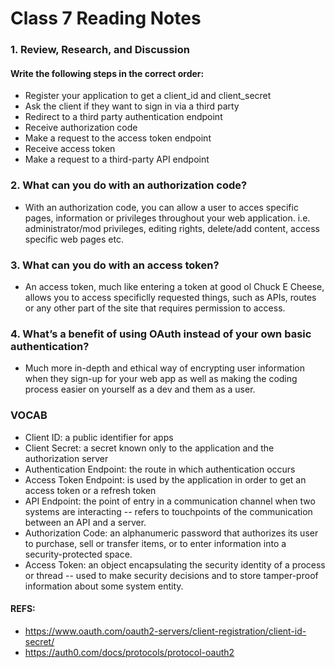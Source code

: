 # Class 7 Reading Notes

### 1. Review, Research, and Discussion
#### Write the following steps in the correct order:
- Register your application to get a client_id and client_secret
- Ask the client if they want to sign in via a third party
- Redirect to a third party authentication endpoint
- Receive authorization code
- Make a request to the access token endpoint
- Receive access token
- Make a request to a third-party API endpoint

### 2. What can you do with an authorization code?
- With an authorization code, you can allow a user to acces specific pages, information or privileges throughout your web application. i.e. administrator/mod privileges, editing rights, delete/add content, access specific web pages etc.

### 3. What can you do with an access token?
- An access token, much like entering a token at good ol Chuck E Cheese, allows you to access specificlly requested things, such as APIs, routes or any other part of the site that requires permission to access.

### 4. What’s a benefit of using OAuth instead of your own basic authentication?
- Much more in-depth and ethical way of encrypting user information when they sign-up for your web app as well as making the coding process easier on yourself as a dev and them as a user.

### VOCAB
- Client ID: a public identifier for apps
- Client Secret: a secret known only to the application and the authorization server
- Authentication Endpoint: the route in which authentication occurs
- Access Token Endpoint: is used by the application in order to get an access token or a refresh token
- API Endpoint: the point of entry in a communication channel when two systems are interacting -- refers to touchpoints of the communication between an API and a server.
- Authorization Code: an alphanumeric password that authorizes its user to purchase, sell or transfer items, or to enter information into a security-protected space.
- Access Token: an object encapsulating the security identity of a process or thread -- used to make security decisions and to store tamper-proof information about some system entity.

#### REFS:
- https://www.oauth.com/oauth2-servers/client-registration/client-id-secret/
- https://auth0.com/docs/protocols/protocol-oauth2

